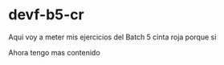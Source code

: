 # devf-b5-cr
Aqui voy a meter mis ejercicios del Batch 5 cinta roja porque si


Ahora tengo mas contenido
